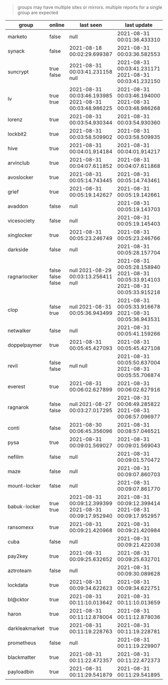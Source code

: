 > groups may have multiple sites or mirrors. multiple reports for a single group are expected

| group | online | last seen  | last update |
|-------|--------|------------|-------------|
| marketo | false | null | 2021-08-31 00:01:36.433310 |
| synack | false | 2021-08-18 00:02:29.699387 | 2021-08-31 00:03:36.582553 |
| suncrypt | true false | 2021-08-31 00:03:41.231158 null | 2021-08-31 00:03:41.231171 2021-08-31 00:03:41.232150 |
| lv | true true | 2021-08-31 00:03:46.193985 2021-08-31 00:03:48.986225 | 2021-08-31 00:03:46.194000 2021-08-31 00:03:48.986268 |
| lorenz | true | 2021-08-31 00:03:54.930344 | 2021-08-31 00:03:54.930360 |
| lockbit2 | true | 2021-08-31 00:03:58.509902 | 2021-08-31 00:03:58.509935 |
| hive | true | 2021-08-31 00:04:01.914184 | 2021-08-31 00:04:01.914217 |
| arvinclub | true | 2021-08-31 00:04:07.611852 | 2021-08-31 00:04:07.611868 |
| avoslocker | true | 2021-08-31 00:05:14.743445 | 2021-08-31 00:05:14.743461 |
| grief | true | 2021-08-31 00:05:19.142627 | 2021-08-31 00:05:19.142661 |
| avaddon | false | null | 2021-08-31 00:05:19.143703 |
| vicesociety | false | null | 2021-08-31 00:05:19.145403 |
| xinglocker | true | 2021-08-31 00:05:23.246749 | 2021-08-31 00:05:23.246766 |
| darkside | false | null | 2021-08-31 00:05:28.157704 |
| ragnarlocker | false false false | null 2021-08-29 00:03:13.256411 null | 2021-08-31 00:05:28.158940 2021-08-31 00:05:33.914103 2021-08-31 00:05:33.915218 |
| clop | false true | null 2021-08-31 00:05:36.943499 | 2021-08-31 00:05:33.916678 2021-08-31 00:05:36.943531 |
| netwalker | false | null | 2021-08-31 00:05:41.159266 |
| doppelpaymer | true | 2021-08-31 00:05:45.427093 | 2021-08-31 00:05:45.427108 |
| revil | false false | null null | 2021-08-31 00:05:50.637004 2021-08-31 00:05:55.706874 |
| everest | true | 2021-08-31 00:06:02.627899 | 2021-08-31 00:06:02.627916 |
| ragnarok | false false | null 2021-08-27 00:03:27.017295 | 2021-08-31 00:06:49.285822 2021-08-31 00:06:57.096977 |
| conti | false | 2021-08-30 00:06:45.356096 | 2021-08-31 00:08:57.046521 |
| pysa | true | 2021-08-31 00:09:01.569027 | 2021-08-31 00:09:01.569043 |
| nefilim | false | null | 2021-08-31 00:09:01.570472 |
| maze | false | null | 2021-08-31 00:09:07.860703 |
| mount-locker | false | null | 2021-08-31 00:09:07.861770 |
| babuk-locker | true true | 2021-08-31 00:09:12.399399 2021-08-31 00:09:17.952940 | 2021-08-31 00:09:12.399414 2021-08-31 00:09:17.952957 |
| ransomexx | true | 2021-08-31 00:09:21.420968 | 2021-08-31 00:09:21.420984 |
| cuba | false | null | 2021-08-31 00:09:21.422038 |
| pay2key | true | 2021-08-31 00:09:25.632652 | 2021-08-31 00:09:25.632701 |
| aztroteam | false | null | 2021-08-31 00:09:30.089628 |
| lockdata | true | 2021-08-31 00:09:34.622623 | 2021-08-31 00:09:34.622751 |
| bl@cktor | true | 2021-08-31 00:11:10.013642 | 2021-08-31 00:11:10.013659 |
| haron | true | 2021-08-31 00:11:12.878004 | 2021-08-31 00:11:12.878036 |
| darkleakmarket | true | 2021-08-31 00:11:19.228763 | 2021-08-31 00:11:19.228781 |
| prometheus | false | null | 2021-08-31 00:11:19.229907 |
| blackmatter | true | 2021-08-31 00:11:22.472357 | 2021-08-31 00:11:22.472373 |
| payloadbin | true | 2021-08-31 00:11:29.541879 | 2021-08-31 00:11:29.541895 |
